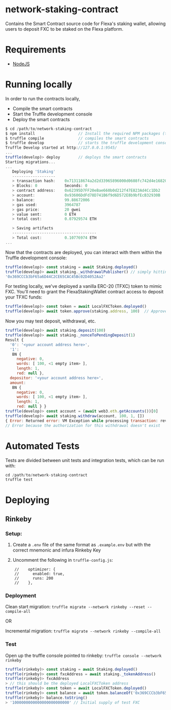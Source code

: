 # network-staking-contract

Contains the Smart Contract source code for Flexa's staking wallet, allowing users to deposit FXC to be staked on the Flexa platform.

# Requirements
* [NodeJS](https://nodejs.org/en/download/)

# Running locally
In order to run the contracts locally,
* Compile the smart contracts
* Start the Truffle development console
* Deploy the smart contracts
```javascript
$ cd /path/to/network-staking-contract
$ npm install                   // Install the required NPM packages (truffle and openzeppelin-solidity for now)
$ truffle compile               // compiles the smart contracts
$ truffle develop               // starts the truffle development console, including a local blockchain
Truffle Develop started at http://127.0.0.1:9545/
...
truffle(develop)> deploy        // deploys the smart contracts
Starting migrations...
...
   Deploying 'Staking'
   -------------------
   > transaction hash:    0x713118674a2d2d33965896000d0608fc742d4e168200183661e45ae2440b3c8d
   > Blocks: 0            Seconds: 0
   > contract address:    0x62395D7FF20eBae660b0d212f47E823Ad4Cc1Db2
   > account:             0x93606DdFd78D741B6f9d6D572E8b9bfEcB32930B
   > balance:             99.88672006
   > gas used:            3964787
   > gas price:           20 gwei
   > value sent:          0 ETH
   > total cost:          0.07929574 ETH

   > Saving artifacts
   -------------------------------------
   > Total cost:          0.10776974 ETH
...
```

Now that the contracts are deployed, you can interact with them within the Truffle development console:
```javascript
truffle(develop)> const staking = await Staking.deployed()
truffle(develop)> await staking._withdrawalPublisher() // simply hitting a getter function.
'0x369CCCb3bF65a6D44C2CE65CAC45Bc02D4052Aa2'
```

For testing locally, we've deployed a vanilla ERC-20 (TFXC) token to mimic FXC. You'll need to grant the FlexaStakingWallet contract access to deposit your TFXC funds:
```javascript
truffle(develop)> const token = await LocalFXCToken.deployed()
truffle(develop)> await token.approve(staking.address, 100)  // Approve 100 TFXC for deposit
```

Now you may test deposit, withdrawal, etc.
```javascript
truffle(develop)> await staking.deposit(100)
truffle(develop)> await staking._nonceToPendingDeposit(1)
Result {
  '0': '<your account address here>',
  '1':
   BN {
     negative: 0,
     words: [ 100, <1 empty item> ],
     length: 1,
     red: null },
  depositor: '<your account address here>',
  amount:
   BN {
     negative: 0,
     words: [ 100, <1 empty item> ],
     length: 1,
     red: null } }
truffle(develop)> const account = (await web3.eth.getAccounts())[0]
truffle(develop)> await staking.withdraw(account, 100, 1, [])
{ Error: Returned error: VM Exception while processing transaction: revert Root hash unauthorized -- Reason given: Root hash unauthorized. ...
// Error because the authorization for this withdrawal doesn't exist
```

# Automated Tests
Tests are divided between unit tests and integration tests, which can be run with:
```javascript
cd /path/to/network-staking-contract
truffle test
```

# Deploying

## Rinkeby
### Setup:
1) Create a `.env` file of the same format as `.example.env` but with the correct mnemonic and infura Rinkeby Key

2) Uncomment the following in `truffle-config.js`:
```
    //    optimizer: {
    //      enabled: true,
    //      runs: 200
    //    },
```

### Deployment
Clean start migration: `truffle migrate --network rinkeby --reset --compile-all`

OR

Incremental migration: `truffle migrate --network rinkeby --compile-all`

### Test
Open up the truffle console pointed to rinkeby: `truffle console --network rinkeby `

```javascript
truffle(rinkeby)> const staking = await Staking.deployed()
truffle(rinkeby)> const fxcAddress = await staking._tokenAddress()
truffle(rinkeby)> fxcAddress
> // this should be the deployed LocalFXCToken address 
truffle(rinkeby)> const token = await LocalFXCToken.deployed()
truffle(rinkeby)> const balance = await token.balanceOf('0x369CCCb3bF65a6D44C2CE65CAC45Bc02D4052Aa2')
truffle(rinkeby)> balance.toString()
> '1000000000000000000000000' // Initial supply of test FXC
```

